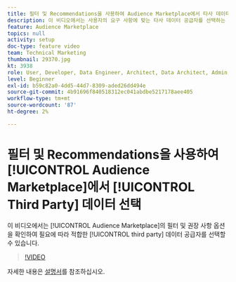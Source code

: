 ```yaml
---
title: 필터 및 Recommendations을 사용하여 Audience Marketplace에서 타사 데이터 선택
description: 이 비디오에서는 사용자의 요구 사항에 맞는 타사 데이터 공급자를 선택하는 데 도움이 되는 Audience Marketplace의 필터 및 권장 사항 옵션을 안내합니다.
feature: Audience Marketplace
topics: null
activity: setup
doc-type: feature video
team: Technical Marketing
thumbnail: 29370.jpg
kt: 3938
role: User, Developer, Data Engineer, Architect, Data Architect, Admin, Leader
level: Beginner
exl-id: b59c82a0-4dd5-44d7-8309-aded26dd494e
source-git-commit: 4b91696f840518312ec041abdbe5217178aee405
workflow-type: tm+mt
source-wordcount: '87'
ht-degree: 2%

---
```


# 필터 및 Recommendations을 사용하여 [!UICONTROL Audience Marketplace]에서 [!UICONTROL Third Party] 데이터 선택

이 비디오에서는 [!UICONTROL Audience Marketplace]의 필터 및 권장 사항 옵션을 확인하여 필요에 따라 적합한 [!UICONTROL third party] 데이터 공급자를 선택할 수 있습니다.

>[!VIDEO](https://video.tv.adobe.com/v/29370/?quality=12)

자세한 내용은 [설명서](https://docs.adobe.com/content/help/en/audience-manager/user-guide/features/audience-marketplace/audience-marketplace-for-data-buyers/marketplace-data-buyers.html)를 참조하십시오.
